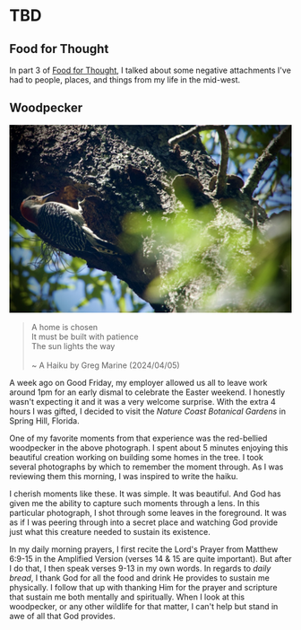 # TBD

## Food for Thought

In part 3 of [Food for Thought](../03/31_my-path-food-for-thought-and-love#food-for-thought), I talked about some negative attachments I've had to people, places, and things from my life in the mid-west.

## Woodpecker

![Woodpecker on a tree](./img/DSC01483.jpeg)

> A home is chosen\
> It must be built with patience\
> The sun lights the way\
\
> ~ A Haiku by Greg Marine (2024/04/05)

A week ago on Good Friday, my employer allowed us all to leave work around 1pm for an early dismal to celebrate the Easter weekend. I honestly wasn't expecting it and it was a very welcome surprise. With the extra 4 hours I was gifted, I decided to visit the *Nature Coast Botanical Gardens* in Spring Hill, Florida.

One of my favorite moments from that experience was the red-bellied woodpecker in the above photograph. I spent about 5 minutes enjoying this beautiful creation working on building some homes in the tree. I took several photographs by which to remember the moment through. As I was reviewing them this morning, I was inspired to write the haiku.

I cherish moments like these. It was simple. It was beautiful. And God has given me the ability to capture such moments through a lens. In this particular photograph, I shot through some leaves in the foreground. It was as if I was peering through into a secret place and watching God provide just what this creature needed to sustain its existence.

In my daily morning prayers, I first recite the Lord's Prayer from Matthew 6:9-15 in the Amplified Version (verses 14 & 15 are quite important). But after I do that, I then speak verses 9-13 in my own words. In regards to *daily bread*, I thank God for all the food and drink He provides to sustain me physically. I follow that up with thanking Him for the prayer and scripture that sustain me both mentally and spiritually. When I look at this woodpecker, or any other wildlife for that matter, I can't help but stand in awe of all that God provides.